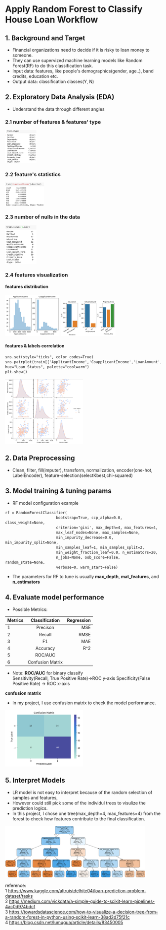 # Apply Random Forest to Classify House Loan Workflow  

## 1. Background and Target
* Financial organizations need to decide if it is risky to loan money to someone.  
* They can use supervized machine learning models like Random Forest(RF) to do this classification task.  
* Input data: features, like people's demographics(gender, age..), band credits, education etc.  
* Output data: classification classes(Y, N)  

## 2. Exploratory Data Analysis (EDA)
* Understand the data through different angles
### 2.1 number of features & features' type
<div align="left">
<img src="https://github.com/GuilinXie/MachineLearning/blob/master/image/0_1_feature_viz.png" width="20%" height="20%"/>
</div>    

### 2.2 feature's statistics
<div align="left">
<img src="https://github.com/GuilinXie/MachineLearning/blob/master/image/0_2_feature_viz.png" width="25%" height="25%"/>
</div>    

### 2.3 number of nulls in the data
<div align="left">
<img src="https://github.com/GuilinXie/MachineLearning/blob/master/image/0_3_feature_viz.png" width="20%" height="20%"/>
</div>  

### 2.4 features visualization   
#### features distribution
<div align="left">
<img src="https://github.com/GuilinXie/MachineLearning/blob/master/image/1_feature_dist_viz.png" width="35%" height="35%"/>
<img src="https://github.com/GuilinXie/MachineLearning/blob/master/image/2_feature_viz.png" width="35%" height="35%"/>
</div>  

#### features & labels correlation
```
sns.set(style="ticks", color_codes=True)
sns.pairplot(train[['ApplicantIncome','CoapplicantIncome','LoanAmount','Loan_Status']], hue="Loan_Status", palette="coolwarm")
plt.show()
```

<div align="left">
<img src="https://github.com/GuilinXie/MachineLearning/blob/master/image/3_feature_label_pairplot_pic.png" width="50%" height="50%"/>
</div> 
  
    
## 2. Data Preprocessing
* Clean, filter, fill(imputer), transform, normalization, encoder(one-hot, LabelEncoder), feature-selection(selectKbest,chi-squared)
   
## 3. Model training & tuning params   
* RF model configuration example
```
rf = RandomForestClassifier(
                       bootstrap=True, ccp_alpha=0.0, class_weight=None,
                       criterion='gini', max_depth=4, max_features=4,
                       max_leaf_nodes=None, max_samples=None,
                       min_impurity_decrease=0.0, min_impurity_split=None,
                       min_samples_leaf=1, min_samples_split=2,
                       min_weight_fraction_leaf=0.0, n_estimators=20,
                       n_jobs=None, oob_score=False, random_state=None,
                       verbose=0, warm_start=False)
```
* The parameters for RF to tune is usually **max_depth**, **mat_features**, and **n_estimators**
   
## 4. Evaluate model performance
* Possible Metrics:



| Metrics        | Classification           | Regression  |
| ------------- |:-------------:| -----:|
|   1    | Precison | MSE |
| 2      | Recall      |   RMSE |
|3 | F1     |    MAE |
| 4 | Accuracy      |    R^2 |
| 5 | ROC/AUC     |     |
| 6| Confusion Matrix    |     |

* Note:
**ROC/AUC** for binary classify  
Sensitivity(Recall, True Positive Rate)->ROC y-axis
Specificity(False Positive Rate) -> ROC x-axis
  
**confusion matrix**  
* In my project, I use confusion matrix to check the model performance.  
<div align="left">
<img src="https://github.com/GuilinXie/MachineLearning/blob/master/image/confusion%20matrix.png" width="50%" height="50%"/>
</div>

## 5. Interpret Models
* LR model is not easy to interpret because of the random selection of samples and features,   
* However could still pick some of the individul trees to visulize the prediction logics.   
* In this project, I chose one tree(max_depth=4, max_features=4) from the forest to check how features contribute to the final classification.

<div align="left">
<img src="https://github.com/GuilinXie/MachineLearning/blob/master/image/tree_visulization.png" width="90%" height="80%"/>
</div>


reference:  
1 https://www.kaggle.com/altruistdelhite04/loan-prediction-problem-dataset/tasks  
2 https://medium.com/vickdata/a-simple-guide-to-scikit-learn-pipelines-4ac0d974bdcf  
3 https://towardsdatascience.com/how-to-visualize-a-decision-tree-from-a-random-forest-in-python-using-scikit-learn-38ad2d75f21c  
4 https://blog.csdn.net/lumugua/article/details/83450005
